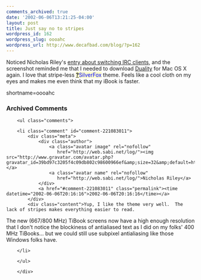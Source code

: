 ```yaml
---
comments_archived: true
date: '2002-06-06T13:21:25-04:00'
layout: post
title: Just say no to stripes
wordpress_id: 162
wordpress_slug: oooahc
wordpress_url: http://www.decafbad.com/blog/?p=162
---
```

<p>Noticed Nicholas Riley's <a href="http://radio.weblogs.com/0100148/2002/06/03.html#a374">entry about switching IRC clients</a>, and the screenshot reminded me that I needed to download <a href="http://conundrumsoft.com/Duality/duality.html">Duality</a> for Mac OS X again.  I love that stripe-less <span style='background : #FFFFCE;'><a href="http://www.decafbad.com/twiki/bin/edit/Main/SilverFox?topicparent=Main.FilterData"><b>?</b></a><font color="#0000FF">SilverFox</font></span> theme.  Feels like a cool cloth on my eyes and makes me even think that my iBook is faster.</p>
<!--more-->
shortname=oooahc

<div id="comments" class="comments archived-comments">
            <h3>Archived Comments</h3>
            
        <ul class="comments">
            
        <li class="comment" id="comment-221083011">
            <div class="meta">
                <div class="author">
                    <a class="avatar image" rel="nofollow" 
                       href="http://web.sabi.net/log/"><img src="http://www.gravatar.com/avatar.php?gravatar_id=39bd97c3205f4c09db802c98600966ef&amp;size=32&amp;default=http://mediacdn.disqus.com/1320279820/images/noavatar32.png"/></a>
                    <a class="avatar name" rel="nofollow" 
                       href="http://web.sabi.net/log/">Nicholas Riley</a>
                </div>
                <a href="#comment-221083011" class="permalink"><time datetime="2002-06-06T20:16:16">2002-06-06T20:16:16</time></a>
            </div>
            <div class="content">Yup, I like the theme very well.  The lack of stripes makes everything easier to read.

The new (667/800 MHz) TiBook screens now have a high enough resolution that I don't notice the blockiness of antialiased text as I did on my folks' 400 MHz TiBooks... but we could still use subpixel antialiasing like those Windows folks have.</div>
            
        </li>
    
        </ul>
    
        </div>
    